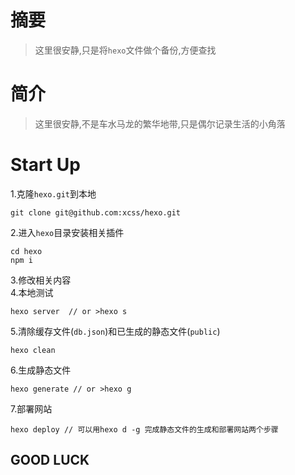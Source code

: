 
# 摘要

> 这里很安静,只是将`hexo`文件做个备份,方便查找

# 简介

> 这里很安静,不是车水马龙的繁华地带,只是偶尔记录生活的小角落 


# Start Up
1.克隆`hexo.git`到本地
```
git clone git@github.com:xcss/hexo.git
```
2.进入`hexo`目录安装相关插件
```
cd hexo 
npm i
```
3.修改相关内容  
4.本地测试
```
hexo server  // or >hexo s
```
5.清除缓存文件(`db.json`)和已生成的静态文件(`public`)
```
hexo clean
```
6.生成静态文件
```
hexo generate // or >hexo g
```
7.部署网站
```
hexo deploy // 可以用hexo d -g 完成静态文件的生成和部署网站两个步骤
```

## GOOD LUCK
